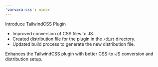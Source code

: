 ```yaml
---
'varvara-css': minor
---
```


Introduce TailwindCSS Plugin

- Improved conversion of CSS files to JS.
- Created distribution file for the plugin in the `/dist` directory.
- Updated build process to generate the new distribution file.

Enhances the TailwindCSS plugin with better CSS-to-JS conversion and distribution setup.

